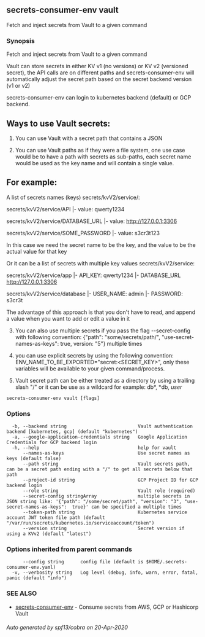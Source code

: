 ## secrets-consumer-env vault

Fetch and inject secrets from Vault to a given command

### Synopsis

Fetch and inject secrets from Vault to a given command

Vault can store secrets in either KV v1 (no versions) or KV v2 (versioned secret),
the API calls are on different paths and secrets-consumer-env will automatically adjust the
secret path based on the secret backend version (v1 or v2)

secrets-consumer-env can login to kubernetes backend (default) or GCP backend.

Ways to use Vault secrets:
--------------------------

1. You can use Vault with a secret path that contains a JSON

2. You can use Vault paths as if they were a file system, one use case would be to have a path with secrets as sub-paths, each secret name would be used as the key name and will contain a single value.

For example:
------------
A list of secrets names (keys) secrets/kvV2/service/:

secrets/kvV2/service/API
|- value: qwerty1234

secrets/kvV2/service/DATABASE_URL
|- value: http://127.0.0.1:3306

secrets/kvV2/service/SOME_PASSWORD
|- value: s3cr3t123

In this case we need the secret name to be the key, and the value to be the actual value for that key

Or it can be a list of secrets with multiple key values secrets/kvV2/service:

secrets/kvV2/service/app
|- API_KEY: qwerty1234
|- DATABASE_URL http://127.0.0.1:3306

secrets/kvV2/service/database
|- USER_NAME: admin
|- PASSWORD: s3cr3t

The advantage of this approach is that you don't have to read, and append a value when you want to add or edit a value in it

3. You can also use multiple secrets if you pass the flag --secret-config with following convention:
   {"path": "some/secrets/path/", "use-secret-names-as-keys":  true, version: "5"} multiple times

4. you can use explicit secrets by using the following convention: ENV_NAME_TO_BE_EXPORTED="secret:<SECRET_KEY>",
   only these variables will be available to your given command/process.

5. Vault secret path can be either treated as a directory by using a trailing slash "/" or it can be use as a wildcard for example: db*, *db, *user*

```
secrets-consumer-env vault [flags]
```

### Options

```
  -b, --backend string                          Vault authentication backend [kubernetes, gcp] (default "kubernetes")
  -a, --google-application-credentials string   Google Application Credentials for GCP backend login
  -h, --help                                    help for vault
      --names-as-keys                           Use secret names as keys (default false)
      --path string                             Vault secrets path, can be a secret path ending with a "/" to get all secrets below that path
      --project-id string                       GCP Project ID for GCP backend login
      --role string                             Vault role (required)
      --secret-config stringArray               multiple secrets in JSON string like: '{"path": "/some/secret/path", "version": "3", "use-secret-names-as-keys":  true}' can be specified a multiple times
      --token-path string                       Kubernetes service account JWT token file path (default "/var/run/secrets/kubernetes.io/serviceaccount/token")
      --version string                          Secret version if using a KVv2 (default "latest")
```

### Options inherited from parent commands

```
      --config string      config file (default is $HOME/.secrets-consumer-env.yaml)
  -v, --verbosity string   Log level (debug, info, warn, error, fatal, panic (default "info")
```

### SEE ALSO

* [secrets-consumer-env](secrets-consumer-env.md)	 - Consume secrets from AWS, GCP or Hashicorp Vault

###### Auto generated by spf13/cobra on 20-Apr-2020
